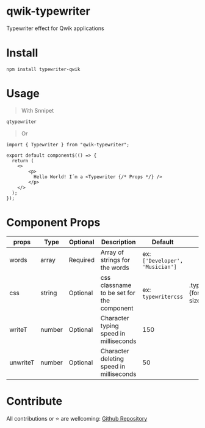 # qwik-typewriter

Typewriter effect for Qwik applications

# Install

`npm install typewriter-qwik`

# Usage

> With Snnipet
 ```js
 qtypewriter
 ```

> Or

```JS
import { Typewriter } from "qwik-typewriter";

export default component$(() => {
  return (
    <>
        <p>
          Hello World! I´m a <Typewriter {/* Props */} />
        </p>
    </>
  );
});
```

# Component Props

| props    | Type   | Optional | Description                               | Default                         | Usage                            |
| -------- | ------ | -------- | ----------------------------------------- | ------------------------------- | -------------------------------- |
| words    | array  | Required | Array of strings for the words            | ex: `['Developer', 'Musician']` |                                  |
| css      | string | Optional | css classname to be set for the component | ex: `typewritercss`             | .typewritercss {font-size:2rem;} |
| writeT   | number | Optional | Character typing speed in milliseconds    | 150                             |                                  |
| unwriteT | number | Optional | Character deleting speed in milliseconds  | 50                              |                                  |


# Contribute

All contributions or ⭐ are wellcoming:  [Github Repository](https://github.com/Meerkap/qwik-typewriter) 